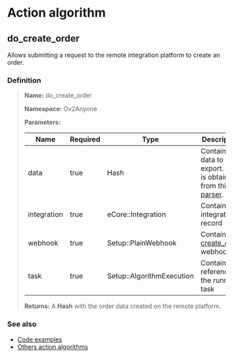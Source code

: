 # Action algorithm

## do_create_order

Allows submitting a request to the remote integration platform to create an order.
    
### Definition

> **Name:** do_create_order
> 
> **Namespace:** Ov2Anyone
>
> **Parameters:**
> 
> | Name | Required | Type | Description |
> | ---- | -------- | ---- | ----------- |
> | data | true | Hash | Contains the data to be export. This is obtained from this [parser](../parser-algorithms/parse_from_core_2_api_request_order.md). |
> | integration | true | eCore::Integration | Contains integration record |
> | webhook | true | Setup::PlainWebhook | Contains the [create_order](../webhooks/overview?id=create_order) webhook |
> | task | true | Setup::AlgorithmExecution | Contains a reference to the running task |
>
> **Returns:** A **Hash** with the order data created on the remote platform.

### See also
* [Code examples](https://cenit.io/algorithm?f[name][40703][o]=is&f[name][40703][v]=do_create_order&f[namespace][40840][o]=starts_with&f[namespace][40840][v]=Ov2)
* [Others action algorithms](overview?id=do_create_order)